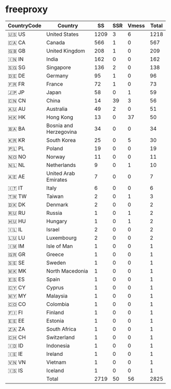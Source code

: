 # freeproxy

|CountryCode|Country|SS|SSR|Vmess|Total|
|  ----  | ----  |  ----  | ----  |  ----  | ----  |
|🇺🇸 US|United States|1209|3|6|1218|
|🇨🇦 CA|Canada|566|1|0|567|
|🇬🇧 GB|United Kingdom|208|1|0|209|
|🇮🇳 IN|India|162|0|0|162|
|🇸🇬 SG|Singapore|136|2|0|138|
|🇩🇪 DE|Germany|95|1|0|96|
|🇫🇷 FR|France|72|1|0|73|
|🇯🇵 JP|Japan|58|0|1|59|
|🇨🇳 CN|China|14|39|3|56|
|🇦🇺 AU|Australia|49|2|0|51|
|🇭🇰 HK|Hong Kong|13|0|37|50|
|🇧🇦 BA|Bosnia and Herzegovina|34|0|0|34|
|🇰🇷 KR|South Korea|25|0|5|30|
|🇵🇱 PL|Poland|19|0|0|19|
|🇳🇴 NO|Norway|11|0|0|11|
|🇳🇱 NL|Netherlands|9|0|1|10|
|🇦🇪 AE|United Arab Emirates|7|0|0|7|
|🇮🇹 IT|Italy|6|0|0|6|
|🇹🇼 TW|Taiwan|2|0|1|3|
|🇩🇰 DK|Denmark|2|0|0|2|
|🇷🇺 RU|Russia|1|0|1|2|
|🇭🇺 HU|Hungary|1|0|1|2|
|🇮🇱 IL|Israel|2|0|0|2|
|🇱🇺 LU|Luxembourg|2|0|0|2|
|🇮🇲 IM|Isle of Man|1|0|0|1|
|🇬🇷 GR|Greece|1|0|0|1|
|🇸🇪 SE|Sweden|1|0|0|1|
|🇲🇰 MK|North Macedonia|1|0|0|1|
|🇪🇸 ES|Spain|1|0|0|1|
|🇨🇾 CY|Cyprus|1|0|0|1|
|🇲🇾 MY|Malaysia|1|0|0|1|
|🇨🇴 CO|Colombia|1|0|0|1|
|🇫🇮 FI|Finland|1|0|0|1|
|🇪🇪 EE|Estonia|1|0|0|1|
|🇿🇦 ZA|South Africa|1|0|0|1|
|🇨🇭 CH|Switzerland|1|0|0|1|
|🇮🇩 ID|Indonesia|1|0|0|1|
|🇮🇪 IE|Ireland|1|0|0|1|
|🇻🇳 VN|Vietnam|1|0|0|1|
|🇮🇸 IS|Iceland|1|0|0|1|
||Total|2719|50|56|2825|
